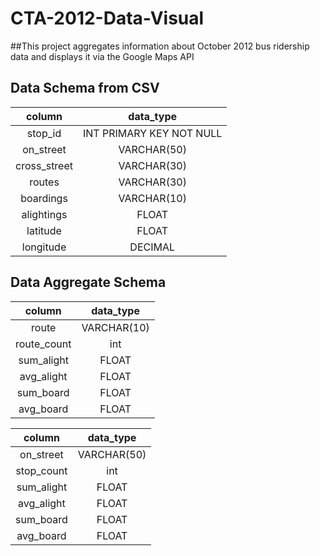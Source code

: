 # CTA-2012-Data-Visual

##This project aggregates information about October 2012 bus ridership data 
and displays it via the Google Maps API



## Data Schema from CSV

| column        | data_type           |
| :-------------: |:-------------:| 
| stop_id    | INT PRIMARY KEY NOT NULL | 
| on_street      | VARCHAR(50)      |  
| cross_street | VARCHAR(30)      |
| routes | VARCHAR(30)     |
| boardings | VARCHAR(10)     |
| alightings| FLOAT      |
| latitude| FLOAT      |
| longitude | DECIMAL     |


## Data Aggregate Schema 

| column        | data_type           |
| :-------------: |:-------------:| 
| route | VARCHAR(10)     |
| route_count | int       |
| sum_alight | FLOAT     |
| avg_alight| FLOAT      |
| sum_board| FLOAT      |
| avg_board | FLOAT     |


| column        | data_type           |
| :-------------: |:-------------:| 
| on_street | VARCHAR(50)     |
| stop_count | int       |
| sum_alight | FLOAT     |
| avg_alight| FLOAT      |
| sum_board| FLOAT      |
| avg_board | FLOAT     |

